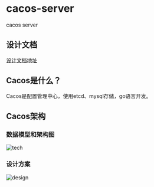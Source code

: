 # cacos-server
cacos server

## 设计文档

[设计文档地址](https://mbd.baidu.com/newspage/data/landingshare?preview=1&pageType=1&isBdboxFrom=1&context=%7B%22nid%22%3A%22news_9477430390378252781%22%2C%22sourceFrom%22%3A%22bjh%22%7D)

## Cacos是什么？

Cacos是配置管理中心，使用etcd、mysql存储，go语言开发。

## Cacos架构

### 数据模型和架构图

![tech](https://f11.baidu.com/it/u=352677692,158135625&fm=30&app=106&f=JPEG&access=215967316?w=640&h=316&s=8451427C07725C2048C409580200C0F2)

### 设计方案
![design](https://f12.baidu.com/it/u=2976030758,158135616&fm=30&app=106&f=JPEG&access=215967316?w=640&h=969&s=59A81D72190B504F1EF560CA0000E0B2)